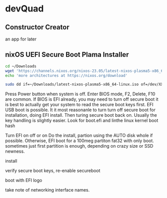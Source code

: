 # devQuad

## Constructor Creator 
an app for later

## nixOS UEFI Secure Boot Plama Installer
```sh
cd ~/Downloads
wget 'https://channels.nixos.org/nixos-23.05/latest-nixos-plasma5-x86_64-linux.iso'
echo 'more architectures at https://nixos.org/download'

sudo dd if=~/Downloads/latest-nixos-plasma5-x86_64-linux.iso of=/dev/XXX_USB1_XXX status=progress 
```
Press Power button when system is off.
Enter BIOS mode, F2, Delete, F10 are common. 
If BIOS is EFI already, you may need to turn off secure boot
it is best to actually get your system to read the secure boot keys first. EFI USB boot is possible.
It it most reasonanle to turn turn off secure boot for installation, doing EFI install. Then turing secure boot back on. Usually the key handling is slightly easier. Look for boot.efi and linthe linux kernel boot hash

Turn EFI on off or on
Do the install, partion using the AUTO disk whole if possible. Otherwise, EFI boot for a 100meg partiton fat32 with only boot. sometimes just first partition is enough, depending on crazy size or SSD newness.


install

verify secure boot keys,
re-enable secureboot

boot with EFI logo

take note of networking interface names.

